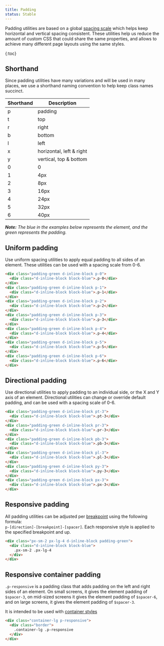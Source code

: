 ```yaml
---
title: Padding
status: Stable
---
```


Padding utilities are based on a global [spacing scale](/styleguide/css/styles/core/support/spacing) which helps keep horizontal and vertical spacing consistent. These utilities help us reduce the amount of custom CSS that could share the same properties, and allows to achieve many different page layouts using the same styles.

{:toc}

## Shorthand

Since padding utilities have many variations and will be used in many places, we use a shorthand naming convention to help keep class names succinct.

| Shorthand | Description |
| --- | --- |
| p | padding |
| t | top |
| r | right |
| b | bottom |
| l | left |
| x | horizontal, left & right |
| y | vertical, top & bottom |
| 0 | 0 |
| 1 | 4px |
| 2 | 8px |
| 3 | 16px |
| 4 | 24px |
| 5 | 32px |
| 6 | 40px |

_**Note:** The blue in the examples below represents the element, and the green represents the padding._

## Uniform padding

Use uniform spacing utilities to apply equal padding to all sides of an element. These utilities can be used with a spacing scale from 0-6.

```html
<div class="padding-green d-inline-block p-0">
  <div class="d-inline-block block-blue">.p-0</div>
</div>
<div class="padding-green d-inline-block p-1">
  <div class="d-inline-block block-blue">.p-1</div>
</div>
<div class="padding-green d-inline-block p-2">
  <div class="d-inline-block block-blue">.p-2</div>
</div>
<div class="padding-green d-inline-block p-3">
  <div class="d-inline-block block-blue">.p-3</div>
</div>
<div class="padding-green d-inline-block p-4">
  <div class="d-inline-block block-blue">.p-4</div>
</div>
<div class="padding-green d-inline-block p-5">
  <div class="d-inline-block block-blue">.p-5</div>
</div>
<div class="padding-green d-inline-block p-6">
  <div class="d-inline-block block-blue">.p-6</div>
</div>
```

## Directional padding

Use directional utilities to apply padding to an individual side, or the X and Y axis of an element. Directional utilities can change or override default padding, and can be used with a spacing scale of 0-6.

```html
<div class="padding-green d-inline-block pt-3">
  <div class="d-inline-block block-blue">.pt-3</div>
</div>
<div class="padding-green d-inline-block pr-3">
  <div class="d-inline-block block-blue">.pr-3</div>
</div>
<div class="padding-green d-inline-block pb-3">
  <div class="d-inline-block block-blue">.pb-3</div>
</div>
<div class="padding-green d-inline-block pl-3">
  <div class="d-inline-block block-blue">.pl-3</div>
</div>
<div class="padding-green d-inline-block py-3">
  <div class="d-inline-block block-blue">.py-3</div>
</div>
<div class="padding-green d-inline-block px-3">
  <div class="d-inline-block block-blue">.px-3</div>
</div>
```

## Responsive padding

All padding utilities can be adjusted per [breakpoint](/styleguide/css/styles/core/support/breakpoints) using the following formula: <br /> `p-[direction]-[breakpoint]-[spacer]`. Each responsive style is applied to the specified breakpoint and up.

```html
<div class="px-sm-2 px-lg-4 d-inline-block padding-green">
  <div class="d-inline-block block-blue">
    .px-sm-2 .px-lg-4
  </div>
</div>
```

## Responsive container padding

`.p-responsive` is a padding class that adds padding on the left and right sides of an element. On small screens, it gives the element padding of `$spacer-3`, on mid-sized screens it gives the element padding of `$spacer-6`, and on large screens, it gives the element padding of `$spacer-3`.

It is intended to be used with [container styles](/styleguide/css/styles/core/objects/grid#containers)

```html
<div class="container-lg p-responsive">
  <div class="border">
    .container-lg .p-responsive
  </div>
</div>
```
